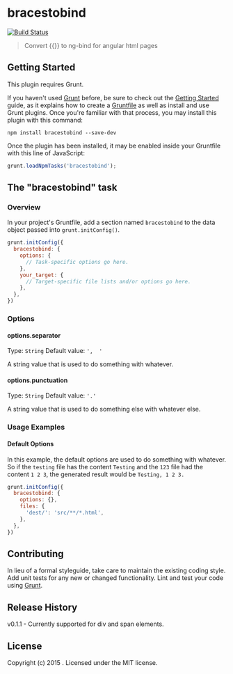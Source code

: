 # bracestobind

[![Build Status](https://travis-ci.org/arpit2438735/grunt-angular-ngbind.svg?branch=master)](https://travis-ci.org/arpit2438735/grunt-angular-ngbind)

> Convert {{}} to ng-bind for angular html pages

## Getting Started
This plugin requires Grunt.

If you haven't used [Grunt](http://gruntjs.com/) before, be sure to check out the [Getting Started](http://gruntjs.com/getting-started) guide, as it explains how to create a [Gruntfile](http://gruntjs.com/sample-gruntfile) as well as install and use Grunt plugins. Once you're familiar with that process, you may install this plugin with this command:

```shell
npm install bracestobind --save-dev
```

Once the plugin has been installed, it may be enabled inside your Gruntfile with this line of JavaScript:

```js
grunt.loadNpmTasks('bracestobind');
```

## The "bracestobind" task

### Overview
In your project's Gruntfile, add a section named `bracestobind` to the data object passed into `grunt.initConfig()`.

```js
grunt.initConfig({
  bracestobind: {
    options: {
      // Task-specific options go here.
    },
    your_target: {
      // Target-specific file lists and/or options go here.
    },
  },
})
```

### Options

#### options.separator
Type: `String`
Default value: `',  '`

A string value that is used to do something with whatever.

#### options.punctuation
Type: `String`
Default value: `'.'`

A string value that is used to do something else with whatever else.

### Usage Examples

#### Default Options
In this example, the default options are used to do something with whatever. So if the `testing` file has the content `Testing` and the `123` file had the content `1 2 3`, the generated result would be `Testing, 1 2 3.`

```js
grunt.initConfig({
  bracestobind: {
    options: {},
    files: {
      'dest/': 'src/**/*.html',
    },
  },
})
```

## Contributing
In lieu of a formal styleguide, take care to maintain the existing coding style. Add unit tests for any new or changed functionality. Lint and test your code using [Grunt](http://gruntjs.com/).

## Release History
v0.1.1 - Currently supported for div and span elements.

## License
Copyright (c) 2015 . Licensed under the MIT license.
